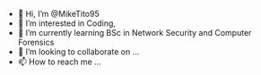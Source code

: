 - 👋 Hi, I’m @MikeTito95
- 👀 I’m interested in Coding, 
- 🌱 I’m currently learning BSc in Network Security and Computer Forensics
- 💞️ I’m looking to collaborate on ...
- 📫 How to reach me ...

<!---
MikeTito95/MikeTito95 is a ✨ special ✨ repository because its `README.md` (this file) appears on your GitHub profile.
You can click the Preview link to take a look at your changes.
--->
